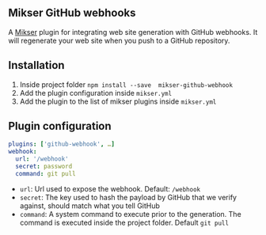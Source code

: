 ## Mikser GitHub webhooks
A [Mikser](https://github.com/almero-digital-marketing/mikser) plugin for integrating web site generation with GitHub webhooks. It will regenerate your web site when you push to a GitHub repository.

## Installation
1. Inside project folder `npm install --save  mikser-github-webhook`
2. Add the plugin configuration inside `mikser.yml`
3. Add the plugin to the list of mikser plugins inside `mikser.yml`

## Plugin configuration
```yaml
plugins: ['github-webhook', …]
webhook:
  url: '/webhook'
  secret: password
  command: git pull
```

* `url`: Url used to expose the webhook. Default: `/webhook`
* `secret`: The key used to hash the payload by GitHub that we verify against, should match what you tell GitHub
* `command`: A system command to execute prior to the generation. The command is executed inside the project folder. Default `git pull`